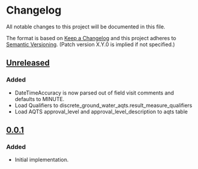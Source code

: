 # Changelog
All notable changes to this project will be documented in this file.

The format is based on [Keep a Changelog](http://keepachangelog.com/en/1.0.0/)
and this project adheres to [Semantic Versioning](http://semver.org/spec/v2.0.0.html). (Patch version X.Y.0 is implied if not specified.)

## [Unreleased](https://github.com/usgs/aqts-capture-discrete-loader/compare/master..aqts-capture-discrete-loader-0.1.12)
### Added
-   DateTimeAccuracy is now parsed out of field visit comments and defaults to MINUTE.
-   Load Qualifiers to discrete_ground_water_aqts.result_measure_qualifiers
-   Load AQTS approval_level and approval_level_description to aqts table

## [0.0.1](https://github.com/usgs/aqts-capture-discrete-loader/tree/aqts-capture-discrete-loader-0.0.1)
### Added
-   Initial implementation.
